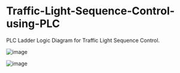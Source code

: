 # Traffic-Light-Sequence-Control-using-PLC
PLC Ladder Logic Diagram for Traffic Light Sequence Control.

![image](https://github.com/Mainul-Islam-07/Traffic-Light-Sequence-Control-using-PLC/assets/78782260/457936b3-83bb-4f6b-99fb-0892073f44dd)

![image](https://github.com/Mainul-Islam-07/Traffic-Light-Sequence-Control-using-PLC/assets/78782260/7c3095ce-1d8e-4459-9470-3d379f0d9247)

